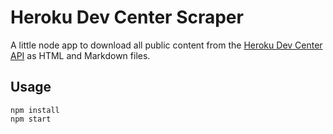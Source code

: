 # Heroku Dev Center Scraper

A little node app to download all public content from the
[Heroku Dev Center API](https://devcenter.heroku.com/api/v1/articles.json)
as HTML and Markdown files.

## Usage

```
npm install
npm start
```